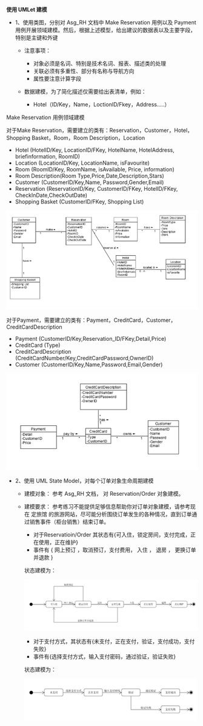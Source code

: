 **使用 UMLet 建模**

* 1、使用类图，分别对 Asg_RH 文档中 Make Reservation 用例以及 Payment 用例开展领域建模。然后，根据上述模型，给出建议的数据表以及主要字段，特别是主键和外键

    * 注意事项：

        * 对象必须是名词、特别是技术名词、报表、描述类的处理
        * 关联必须有多重性、部分有名称与导航方向
        * 属性要注意计算字段
    * 数据建模，为了简化描述仅需要给出表清单，例如：

        * Hotel（ID/Key，Name，LoctionID/Fkey，Address…..）

Make Reservation 用例领域建模


对于Make Reservation，需要建立的类有：Reservation，Customer，Hotel，Shopping Basket，Room，Room Description，Location

* Hotel (HotelID/Key, LocationID/FKey, HotelName, HotelAddress, briefinformation, RoomID)
* Location (LocationID/Key, LocationName, isFavourite)
* Room (RoomID/Key, RoomName, isAvailable, Price, information)
* Room Description(Room Type,Price,Date,Description,Stars)
* Customer (CustomerID/Key,Name, Password,Gender,Email)
* Reservation (ReservationID/Key, CustomerID/FKey, HotelID/FKey, CheckInDate,CheckOutDate)
* Shopping Basket (CustomerID/FKey, Shopping List)

![领域建模](image/hw6-1.png)

对于Payment，需要建立的类有：Payment，CreditCard，Customer，CreditCardDescription

* Payment (CustomerID/Key,Reservation_ID/FKey,Detail,Price)
* CreditCard (Type) 
* CreditCardDescription (CreditCardNumber/Key,CreditCardPassword,OwnerID)
* Customer (CustomerID/Key,Name,Password,Email,Gender)

![领域建模](image/hw6-2.png)


* 2、使用 UML State Model，对每个订单对象生命周期建模

    * 建模对象： 参考 Asg_RH 文档， 对 Reservation/Order 对象建模。
    * 建模要求： 参考练习不能提供足够信息帮助你对订单对象建模，请参考现在 定旅馆 的旅游网站，尽可能分析围绕订单发生的各种情况，直到订单通过销售事件（柜台销售）结束订单。

        * 对于Reservatioin/Order 其状态有{可入住，锁定房间，支付完成，正在使用，正在维护}
        * 事件有 { 网上预订 ，取消预订，支付费用， 入住 ， 退房 ， 更换订单并退款 }

        状态建模为：

        ![Reservation状态建模](image/hw6-3.png)

        * 对于支付方式，其状态有{未支付，正在支付，验证，支付成功，支付失败}
        * 事件有{选择支付方式，输入支付密码，通过验证，验证失败}
        
        状态建模为：

        ![Payment状态建模](image/hw6-4.png)
